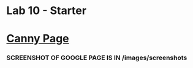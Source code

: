 # Lab 10 - Starter

# [Canny Page](https://cse110-lab10-ahmad-180.canny.io/)

### SCREENSHOT OF GOOGLE PAGE IS IN /images/screenshots
